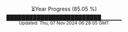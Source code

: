<p align="center">
⏳Year Progress (85.05 %) <br>
█████████████████████████▁▁▁▁▁ <br>
<sub>Updated: Thu, 07 Nov 2024 06:28:05 GMT</sub>
</p>

